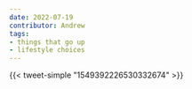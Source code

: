 ```yaml
---
date: 2022-07-19
contributor: Andrew
tags:
- things that go up
- lifestyle choices
---
```


{{< tweet-simple "1549392226530332674" >}}

<!-- {< tweet user="DKThomp" id="1549392226530332674" >}} -->
